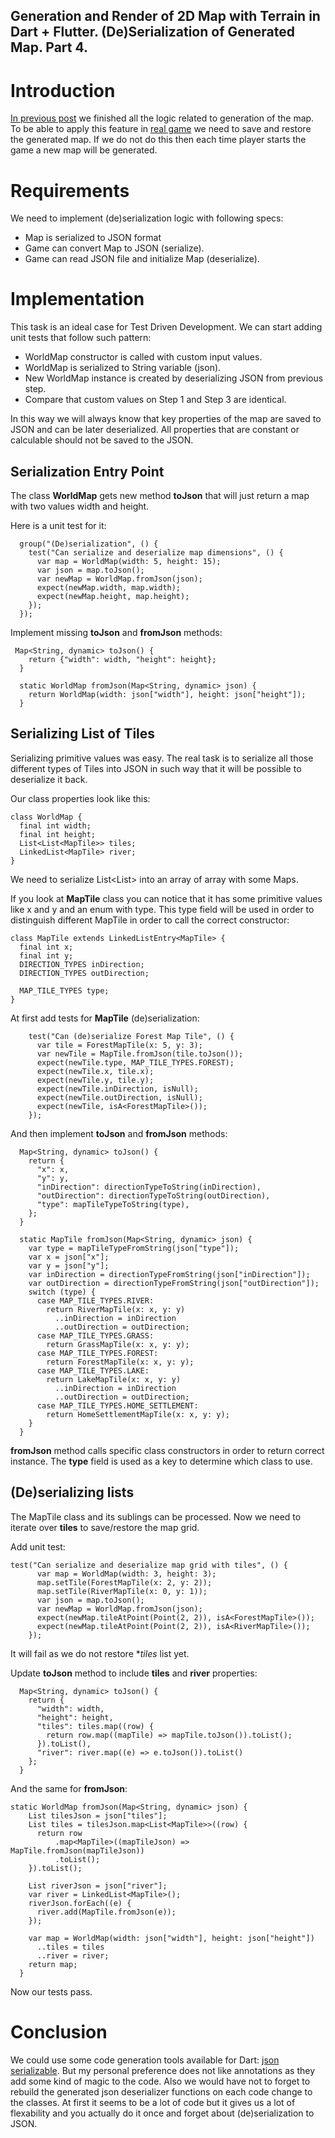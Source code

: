 ## Generation and Render of 2D Map with Terrain in Dart + Flutter. (De)Serialization of Generated Map. Part 4.

# Introduction

 [In previous post](https://www.gladimdim.org/generation-and-render-of-2d-map-with-terrain-in-dart-flutter-adding-lakes-part-3-ckezilcty01r9sus12cl45bu4) we finished all the logic related to generation of the map. To be able to apply this feature in  [real game](https://locadeserta.com/sloboda) we need to save and restore the generated map. If we do not do this then each time player starts the game a new map will be generated.

# Requirements

We need to implement (de)serialization logic with following specs:

- Map is serialized to JSON format
- Game can convert Map to JSON (serialize).
- Game can read JSON file and initialize Map (deserialize).

# Implementation

This task is an ideal case for Test Driven Development. We can start adding unit tests that follow such pattern:

- WorldMap constructor is called with custom input values.
- WorldMap is serialized to String variable (json).
- New WorldMap instance is created by deserializing JSON from previous step.
- Compare that custom values on Step 1 and Step 3 are identical.

In this way we will always know that key properties of the map are saved to JSON and can be later deserialized. All properties that are constant or calculable should not be saved to the JSON.

## Serialization Entry Point


The class **WorldMap** gets new method **toJson** that will just return a map with two values width and height.

Here is a unit test for it:

```
  group("(De)serialization", () {
    test("Can serialize and deserialize map dimensions", () {
      var map = WorldMap(width: 5, height: 15);
      var json = map.toJson();
      var newMap = WorldMap.fromJson(json);
      expect(newMap.width, map.width);
      expect(newMap.height, map.height);
    });
  });
```

Implement missing **toJson** and **fromJson** methods:

```
 Map<String, dynamic> toJson() {
    return {"width": width, "height": height};
  }
```

```
  static WorldMap fromJson(Map<String, dynamic> json) {
    return WorldMap(width: json["width"], height: json["height"]);
  }
```

## Serializing List of **Tiles**

Serializing primitive values was easy. The real task is to serialize all those different types of Tiles into JSON in such way that it will be possible to deserialize it back.

Our class properties look like this:

```
class WorldMap {
  final int width;
  final int height;
  List<List<MapTile>> tiles;
  LinkedList<MapTile> river;
}
```

We need to serialize List<List<MapTile>> into an array of array with some Maps.

If you look at **MapTile** class you can notice that it has some primitive values like x and y and an enum with type. This type field will be used in order to distinguish different MapTile in order to call the correct constructor:

```
class MapTile extends LinkedListEntry<MapTile> {
  final int x;
  final int y;
  DIRECTION_TYPES inDirection;
  DIRECTION_TYPES outDirection;

  MAP_TILE_TYPES type;
}
```

At first add tests for **MapTile** (de)serialization:

```
    test("Can (de)serialize Forest Map Tile", () {
      var tile = ForestMapTile(x: 5, y: 3);
      var newTile = MapTile.fromJson(tile.toJson());
      expect(newTile.type, MAP_TILE_TYPES.FOREST);
      expect(newTile.x, tile.x);
      expect(newTile.y, tile.y);
      expect(newTile.inDirection, isNull);
      expect(newTile.outDirection, isNull);
      expect(newTile, isA<ForestMapTile>());
    });
```

And then implement **toJson** and **fromJson** methods:

```
  Map<String, dynamic> toJson() {
    return {
      "x": x,
      "y": y,
      "inDirection": directionTypeToString(inDirection),
      "outDirection": directionTypeToString(outDirection),
      "type": mapTileTypeToString(type),
    };
  }

  static MapTile fromJson(Map<String, dynamic> json) {
    var type = mapTileTypeFromString(json["type"]);
    var x = json["x"];
    var y = json["y"];
    var inDirection = directionTypeFromString(json["inDirection"]);
    var outDirection = directionTypeFromString(json["outDirection"]);
    switch (type) {
      case MAP_TILE_TYPES.RIVER:
        return RiverMapTile(x: x, y: y)
          ..inDirection = inDirection
          ..outDirection = outDirection;
      case MAP_TILE_TYPES.GRASS:
        return GrassMapTile(x: x, y: y);
      case MAP_TILE_TYPES.FOREST:
        return ForestMapTile(x: x, y: y);
      case MAP_TILE_TYPES.LAKE:
        return LakeMapTile(x: x, y: y)
          ..inDirection = inDirection
          ..outDirection = outDirection;
      case MAP_TILE_TYPES.HOME_SETTLEMENT:
        return HomeSettlementMapTile(x: x, y: y);
    }
  }
```

**fromJson** method calls specific class constructors in order to return correct instance. The **type** field is used as a key to determine which class to use.

## (De)serializing lists

The MapTile class and its sublings can be processed. Now we need to iterate over **tiles** to save/restore the map grid.

Add unit test:

```
test("Can serialize and deserialize map grid with tiles", () {
      var map = WorldMap(width: 3, height: 3);
      map.setTile(ForestMapTile(x: 2, y: 2));
      map.setTile(RiverMapTile(x: 0, y: 1));
      var json = map.toJson();
      var newMap = WorldMap.fromJson(json);
      expect(newMap.tileAtPoint(Point(2, 2)), isA<ForestMapTile>());
      expect(newMap.tileAtPoint(Point(2, 2)), isA<RiverMapTile>());
    });
```

It will fail as we do not restore **tiles* list yet.

Update **toJson** method to include **tiles** and **river** properties:
```
  Map<String, dynamic> toJson() {
    return {
      "width": width,
      "height": height,
      "tiles": tiles.map((row) {
        return row.map((mapTile) => mapTile.toJson()).toList();
      }).toList(),
      "river": river.map((e) => e.toJson()).toList()
    };
  }
```

And the same for **fromJson**:

```
static WorldMap fromJson(Map<String, dynamic> json) {
    List tilesJson = json["tiles"];
    List tiles = tilesJson.map<List<MapTile>>((row) {
      return row
          .map<MapTile>((mapTileJson) => MapTile.fromJson(mapTileJson))
          .toList();
    }).toList();

    List riverJson = json["river"];
    var river = LinkedList<MapTile>();
    riverJson.forEach((e) {
      river.add(MapTile.fromJson(e));
    });

    var map = WorldMap(width: json["width"], height: json["height"])
      ..tiles = tiles
      ..river = river;
    return map;
  }
```

Now our tests pass.

# Conclusion

We could use some code generation tools available for Dart:  [json serializable](https://pub.dev/packages/json_serializable). But my personal preference does not like annotations as they add some kind of magic to the code. Also we would have not to forget to rebuild the generated json deserializer functions on each code change to the classes. At first it seems to be a lot of code but it gives us a lot of flexability and you actually do it once and forget about (de)serialization to JSON. 

